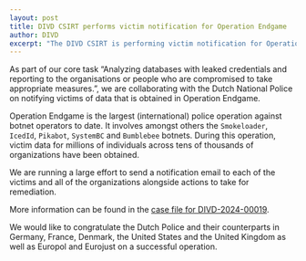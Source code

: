 ```yaml
---
layout: post
title: DIVD CSIRT performs victim notification for Operation Endgame
author: DIVD
excerpt: "The DIVD CSIRT is performing victim notification for Operation Endgame"
---
```

As part of our core task “Analyzing databases with leaked credentials and reporting to the organisations or people who are compromised to take appropriate measures.”, we are collaborating with the Dutch National Police on notifying victims of data that is obtained in Operation Endgame.

Operation Endgame is the largest (international) police operation against botnet operators to date. It involves amongst others the `Smokeloader`, `IcedId`, `Pikabot`, `SystemBC` and `Bumblebee` botnets. During this operation, victim data for millions of individuals across tens of thousands of organizations have been obtained.

We are running a large effort to send a notification email to each of the victims and all of the organizations alongside actions to take for remediation.

More information can be found in the [case file for DIVD-2024-00019](/DIVD-2024-00019).

We would like to congratulate the Dutch Police and their counterparts in Germany, France, Denmark, the United States and the United Kingdom as well as Europol and Eurojust on a successful operation.
